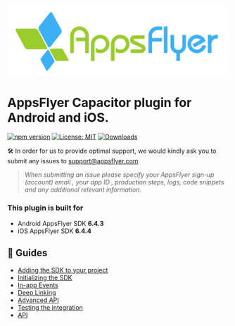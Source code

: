 <img src="https://raw.githubusercontent.com/AppsFlyerSDK/appsflyer-capacitor-plugin/main/assets/AFLogo_primary.png"  width="600" > 

# AppsFlyer Capacitor plugin for Android and iOS.


[![npm version](https://badge.fury.io/js/appsflyer-capacitor-plugin.svg)](https://badge.fury.io/js/appsflyer-capacitor-plugin)
[![License: MIT](https://img.shields.io/badge/License-MIT-blue.svg)](https://opensource.org/licenses/MIT) 
[![Downloads](https://img.shields.io/npm/dm/appsflyer-capacitor-plugin)](https://www.npmjs.com/package/appsflyer-capacitor-plugin)

🛠 In order for us to provide optimal support, we would kindly ask you to submit any issues to support@appsflyer.com

> *When submitting an issue please specify your AppsFlyer sign-up (account) email , your app ID , production steps, logs, code snippets and any additional relevant information.*


### <a id="plugin-build-for"> This plugin is built for

- Android AppsFlyer SDK **6.4.3️**
- iOS AppsFlyer SDK **6.4.4️**

<!---
## <a id="breaking-changes"> 	❗❗ Breaking changes when updating to ✏️v*.*.*✏️❗❗

✏️✏️ Breaking changes if there is  ✏️✏️ 

## <a id="migration"> ⏩ Migration 
  
✏️✏️ Migration guided if needed✏️✏️ 
-->

 ##  📖 Guides
- [Adding the SDK to your project](/docs/Installation.md)
- [Initializing the SDK](/docs/BasicIntegration.md)
- [In-app Events](/docs/InAppEvents.md)
- [Deep Linking](/docs/DeepLink.md)
- [Advanced API](/docs/AdvancedAPI.md)
- [Testing the integration](/docs/Testing.md)
- [API](/docs/API.md)
